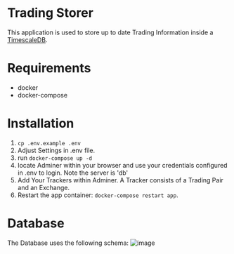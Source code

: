 # Trading Storer

This application is used to store up to date Trading Information inside a [TimescaleDB](https://www.timescale.com/).

# Requirements
- docker
- docker-compose

# Installation
1. `cp .env.example .env`
2. Adjust Settings in .env file.
3. run `docker-compose up -d`
4. locate Adminer within your browser and use your credentials configured in .env to login. Note the server is 'db'
5. Add Your Trackers within Adminer. A Tracker consists of a Trading Pair and an Exchange.
6. Restart the app container: `docker-compose restart app`.

# Database
The Database uses the following schema: 
![image](https://user-images.githubusercontent.com/25279790/196005994-177504dc-4f1d-4c65-b688-329d5e7d81bf.png)

